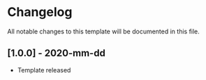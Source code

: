 # Changelog
All notable changes to this template will be documented in this file.

## [1.0.0] - 2020-mm-dd
- Template released

